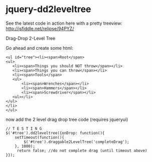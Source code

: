 jquery-dd2leveltree
===================

See the latest code in action here with a pretty treeview:
http://jsfiddle.net/relipse/94PYZ/

Drag-Drop 2-Level Tree

Go ahead and create some html:
```
<ul id="tree"><li><span>Root</span>
<ul>
   <li><span>Things you should NOT throw</span></li>
   <li><span>Things you can throw</span></li>
   <li><span>Tools</span>
   <ul>
       <li><span>Wrenches</span></li>
       <li><span>Hammers</span></li>
       <li><span>Screwdriver</span></li>
   <ul></li>
</ul>
</li>
</ul>
```

now add the 2 level drag drop tree code
(requires jqueryui)
```
// T E S T I N G
$('#tree').dd2leveltree({onDrop: function(){
    setTimeout(function(){
        $('#tree').draggable2LevelTree('completeDrag');
    }, 1000);
     return false; //do not complete drag (until timeout above)
}});

```
